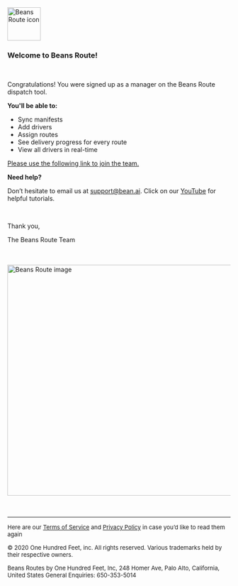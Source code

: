 <!DOCTYPE html>
<html lang="en" dir="ltr">

<head>
  <meta charset="utf-8">
  <title>
  </title>
</head>

<body>
  <img src="https://www.beansroute.ai/assets/logo.png" width="75" height="75" border="0" alt="Beans Route icon">
  <h3>Welcome to Beans Route!</h3>
  <br>
  <p>Congratulations! You were signed up as a manager on the Beans Route dispatch tool.
  </p>

  <p><strong>You'll be able to:</strong></p>
  <ul>
    <li>Sync manifests</li>
    <li>Add drivers</li>
    <li>Assign routes</li>
    <li>See delivery progress for every route</li>
    <li>View all drivers in real-time</li>
  </ul>

  <p><a href="">Please use the following link to join the team.</a></p>


  <p><strong>Need help?</strong></p>
  <p>Don’t hesitate to email us at <a href="mailto:support@bean.ai">support@bean.ai</a>.
    Click on our <a href="https://www.youtube.com/channel/UCfG4OK0pyKJzkAwrPWp4Zaw/featured">YouTube</a> for helpful tutorials.
  </p>
  <br>
  <p>Thank you,</p>
  <p>The Beans Route Team</p>
  <br>
  <br>
  <img src="https://www.beansroute.ai/assets/poster-image.png" width="800" height="519.82" border="0" alt="Beans Route image">
  <br>
  <br>
  <br>
  <hr>
  <p>
    <font size="-1">Here are our <a href="https://www.beansroute.ai/help/3pl-terms">Terms of Service</a> and <a href="https://www.beansroute.ai/help/3pl-privacy">Privacy Policy</a> in case you’d like to read them again</font>
  </p>
  <p>
    <font size="-1">© 2020 One Hundred Feet, inc. All rights reserved. Various trademarks held by their respective owners.</font>
  </p>
  <p>
    <font size="-1">Beans Routes by One Hundred Feet, Inc, 248 Homer Ave, Palo Alto, California, United States
      General Enquiries: 650-353-5014</font>
  </p>
</body>

</html>
